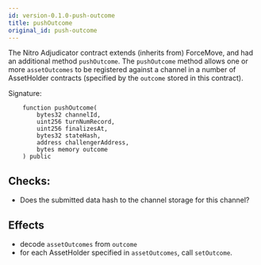 ```yaml
---
id: version-0.1.0-push-outcome
title: pushOutcome
original_id: push-outcome
---
```


The Nitro Adjudicator contract extends (inherits from) ForceMove, and had an additional method `pushOutcome`. The `pushOutcome` method allows one or more `assetOutcomes` to be registered against a channel in a number of AssetHolder contracts (specified by the `outcome` stored in this contract).

Signature:

```solidity
    function pushOutcome(
        bytes32 channelId,
        uint256 turnNumRecord,
        uint256 finalizesAt,
        bytes32 stateHash,
        address challengerAddress,
        bytes memory outcome
    ) public
```

## Checks:

- Does the submitted data hash to the channel storage for this channel?

## Effects

- decode `assetOutcomes` from `outcome`
- for each AssetHolder specified in `assetOutcomes`, call `setOutcome`.
